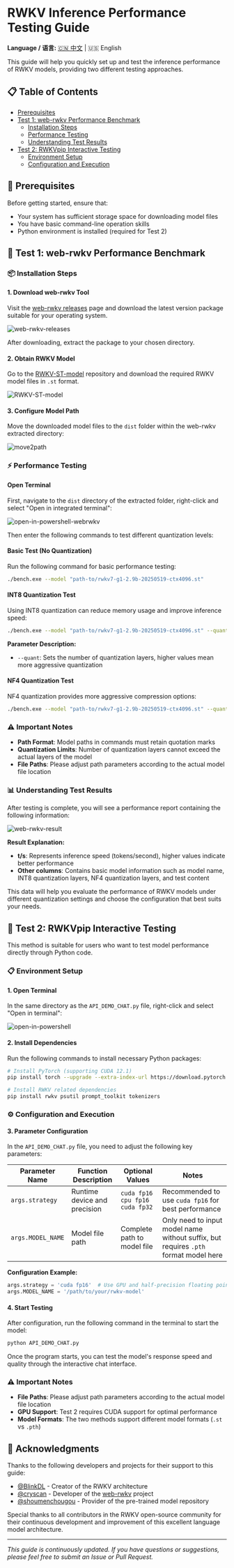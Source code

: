 # RWKV Inference Performance Testing Guide

**Language / 语言:** [🇨🇳 中文](./readme.md) | 🇺🇸 English

This guide will help you quickly set up and test the inference performance of RWKV models, providing two different testing approaches.

## 📋 Table of Contents

- [Prerequisites](#prerequisites)
- [Test 1: web-rwkv Performance Benchmark](#🔧-test-1-web-rwkv-performance-benchmark)
  - [Installation Steps](#📦-installation-steps)
  - [Performance Testing](#⚡-performance-testing)
  - [Understanding Test Results](#📊-understanding-test-results)
- [Test 2: RWKVpip Interactive Testing](#🐍-test-2-rwkvpip-interactive-testing)
  - [Environment Setup](#📋-environment-setup)
  - [Configuration and Execution](#⚙️-configuration-and-execution)


## 🚀 Prerequisites

Before getting started, ensure that:

- Your system has sufficient storage space for downloading model files
- You have basic command-line operation skills
- Python environment is installed (required for Test 2)

## 🔧 Test 1: web-rwkv Performance Benchmark

### 📦 Installation Steps

#### 1. Download web-rwkv Tool

Visit the [web-rwkv releases](https://github.com/cryscan/web-rwkv/releases) page and download the latest version package suitable for your operating system.

![web-rwkv-releases](./img/web-rwkv-releases.png)

After downloading, extract the package to your chosen directory.

#### 2. Obtain RWKV Model

Go to the [RWKV-ST-model](https://huggingface.co/shoumenchougou/RWKV-ST-model/tree/main) repository and download the required RWKV model files in `.st` format.

![RWKV-ST-model](./img/RWKV-ST-model.png)

#### 3. Configure Model Path

Move the downloaded model files to the `dist` folder within the web-rwkv extracted directory:

![move2path](./img/move2path.png)

### ⚡ Performance Testing

#### Open Terminal

First, navigate to the `dist` directory of the extracted folder, right-click and select "Open in integrated terminal":

![open-in-powershell-webrwkv](./img/open-in-powershell-webrwkv.png)

Then enter the following commands to test different quantization levels:

#### Basic Test (No Quantization)

Run the following command for basic performance testing:

```bash
./bench.exe --model "path-to/rwkv7-g1-2.9b-20250519-ctx4096.st"
```

#### INT8 Quantization Test

Using INT8 quantization can reduce memory usage and improve inference speed:

```bash
./bench.exe --model "path-to/rwkv7-g1-2.9b-20250519-ctx4096.st" --quant 31
```

**Parameter Description:**

- `--quant`: Sets the number of quantization layers, higher values mean more aggressive quantization

#### NF4 Quantization Test

NF4 quantization provides more aggressive compression options:

```bash
./bench.exe --model "path-to/rwkv7-g1-2.9b-20250519-ctx4096.st" --quant-nf4 31
```

### ⚠️ Important Notes

- **Path Format**: Model paths in commands must retain quotation marks
- **Quantization Limits**: Number of quantization layers cannot exceed the actual layers of the model
- **File Paths**: Please adjust path parameters according to the actual model file location

### 📊 Understanding Test Results

After testing is complete, you will see a performance report containing the following information:

![web-rwkv-result](./img/web-rwkv-result.png)

**Result Explanation:**

- **t/s**: Represents inference speed (tokens/second), higher values indicate better performance
- **Other columns**: Contains basic model information such as model name, INT8 quantization layers, NF4 quantization layers, and test content

This data will help you evaluate the performance of RWKV models under different quantization settings and choose the configuration that best suits your needs.

## 🐍 Test 2: RWKVpip Interactive Testing

This method is suitable for users who want to test model performance directly through Python code.

### 📋 Environment Setup

#### 1. Open Terminal

In the same directory as the `API_DEMO_CHAT.py` file, right-click and select "Open in terminal":

![open-in-powershell](./img/open-in-powershell.png)

#### 2. Install Dependencies

Run the following commands to install necessary Python packages:

```bash
# Install PyTorch (supporting CUDA 12.1)
pip install torch --upgrade --extra-index-url https://download.pytorch.org/whl/cu121

# Install RWKV related dependencies
pip install rwkv psutil prompt_toolkit tokenizers
```

### ⚙️ Configuration and Execution

#### 3. Parameter Configuration

In the `API_DEMO_CHAT.py` file, you need to adjust the following key parameters:

| Parameter Name | Function Description | Optional Values | Notes |
|---------------|---------------------|-----------------|-------|
| `args.strategy` | Runtime device and precision | `cuda fp16`<br>`cpu fp16`<br>`cuda fp32` | Recommended to use `cuda fp16` for best performance |
| `args.MODEL_NAME` | Model file path | Complete path to model file | Only need to input model name without suffix, but requires `.pth` format model here |

**Configuration Example:**

```python
args.strategy = 'cuda fp16'  # Use GPU and half-precision floating point
args.MODEL_NAME = '/path/to/your/rwkv-model'
```

#### 4. Start Testing

After configuration, run the following command in the terminal to start the model:

```bash
python API_DEMO_CHAT.py
```

Once the program starts, you can test the model's response speed and quality through the interactive chat interface.

### ⚠️ Important Notes

- **File Paths**: Please adjust path parameters according to the actual model file location
- **GPU Support**: Test 2 requires CUDA support for optimal performance
- **Model Formats**: The two methods support different model formats (`.st` vs `.pth`)

## 🙏 Acknowledgments

Thanks to the following developers and projects for their support to this guide:

- [@BlinkDL](https://github.com/BlinkDL) - Creator of the RWKV architecture
- [@cryscan](https://github.com/cryscan) - Developer of the [web-rwkv](https://github.com/cryscan/web-rwkv) project
- [@shoumenchougou](https://github.com/shoumenchougou) - Provider of the pre-trained model repository

Special thanks to all contributors in the RWKV open-source community for their continuous development and improvement of this excellent language model architecture.

---

*This guide is continuously updated. If you have questions or suggestions, please feel free to submit an Issue or Pull Request.*